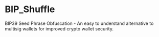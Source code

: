 # BIP_Shuffle
BIP39 Seed Phrase Obfuscation - An easy to understand alternative to multisig wallets for improved crypto wallet security. 
